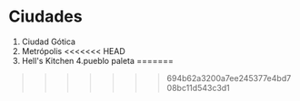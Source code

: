 # Ciudades

1. Ciudad Gótica
2. Metrópolis
<<<<<<< HEAD
3. Hell's Kitchen
4.pueblo paleta
=======

>>>>>>> 694b62a3200a7ee245377e4bd708bc11d543c3d1
